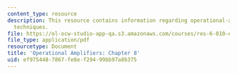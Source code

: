 ```yaml
---
content_type: resource
description: This resource contains information regarding operational-amplifier design
  techniques.
file: https://ol-ocw-studio-app-qa.s3.amazonaws.com/courses/res-6-010-electronic-feedback-systems-spring-2013/ef9754487867fe8ef29499bb97a8b375_MITRES_6-010S13_chap08.pdf
file_type: application/pdf
resourcetype: Document
title: 'Operational Amplifiers: Chapter 8'
uid: ef975448-7867-fe8e-f294-99bb97a8b375
---
```


